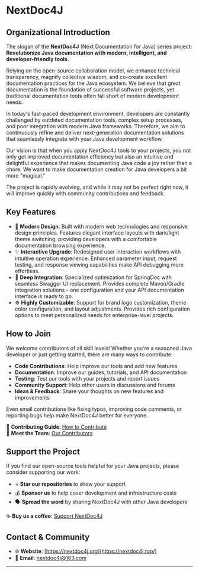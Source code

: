 # NextDoc4J

## Organizational Introduction

The slogan of the **NextDoc4J** (Next Documentation for Java) series project: **Revolutionize Java documentation with modern, intelligent, and developer-friendly tools.**

Relying on the open-source collaboration model, we enhance technical transparency, magnify collective wisdom, and co-create excellent documentation practices for the Java ecosystem. We believe that great documentation is the foundation of successful software projects, yet traditional documentation tools often fall short of modern development needs.

In today's fast-paced development environment, developers are constantly challenged by outdated documentation tools, complex setup processes, and poor integration with modern Java frameworks. Therefore, we aim to continuously refine and deliver next-generation documentation solutions that seamlessly integrate with your Java development workflow.

Our vision is that when you apply NextDoc4J tools to your projects, you not only get improved documentation efficiency but also an intuitive and delightful experience that makes documenting Java code a joy rather than a chore. We want to make documentation creation for Java developers a bit more "magical."

The project is rapidly evolving, and while it may not be perfect right now, it will improve quickly with community contributions and feedback.

## Key Features

- 🎨 **Modern Design**: Built with modern web technologies and responsive design principles. Features elegant interface layouts with dark/light theme switching, providing developers with a comfortable documentation browsing experience.
- ✨ **Interactive Upgrade**: Redesigned user interaction workflows with intuitive operation experience. Enhanced parameter input, request testing, and response viewing capabilities make API debugging more effortless.
- 🔧 **Deep Integration**: Specialized optimization for SpringDoc with seamless Swagger UI replacement. Provides complete Maven/Gradle integration solutions - one configuration and your API documentation interface is ready to go.
- ⚙️ **Highly Customizable**: Support for brand logo customization, theme color configuration, and layout adjustments. Provides rich configuration options to meet personalized needs for enterprise-level projects.

## How to Join

We welcome contributors of all skill levels! Whether you're a seasoned Java developer or just getting started, there are many ways to contribute:

- **Code Contributions**: Help improve our tools and add new features
- **Documentation**: Improve our guides, tutorials, and API documentation
- **Testing**: Test our tools with your projects and report issues
- **Community Support**: Help other users in discussions and forums
- **Ideas & Feedback**: Share your thoughts on new features and improvements

Even small contributions like fixing typos, improving code comments, or reporting bugs help make NextDoc4J better for everyone.

📖 **Contributing Guide**: [How to Contribute](https://nextdoc4j.top/more/contribute.html)  
👥 **Meet the Team**: [Our Contributors](https://nextdoc4j.top/more/team/team.html)

## Support the Project

If you find our open-source tools helpful for your Java projects, please consider supporting our work:

- ⭐ **Star our repositories** to show your support
- 💰 **Sponsor us** to help cover development and infrastructure costs
- 🗣️ **Spread the word** by sharing NextDoc4J with other Java developers

☕ **Buy us a coffee**: [Support NextDoc4J](https://nextdoc4j.top/more/team/team.html#%F0%9F%92%9D-%E8%B5%9E%E5%8A%A9)

## Contact & Community

- 🌐 **Website**: [https://nextdoc4j.org](https://nextdoc4j.top/)
- 📧 **Email**: [nextdoc4j@163.com](mailto:nextdoc4j@163.com)

---
